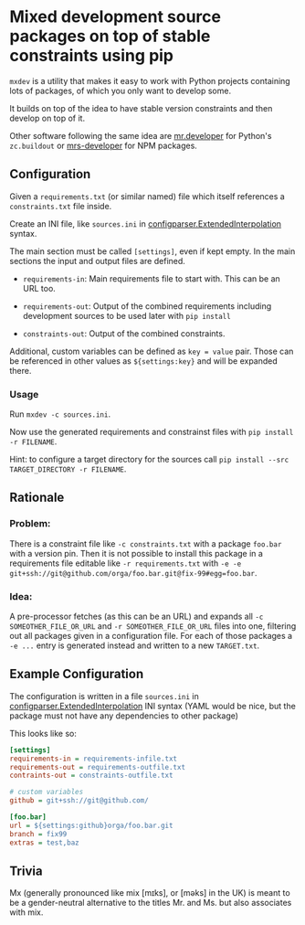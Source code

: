 # Mixed development source packages on top of stable constraints using pip

`mxdev` is a utility that makes it easy to work with Python projects containing lots of packages, of which you only want to develop some.

It builds on top of the idea to have stable version constraints and then develop on top of it.

Other software following the same idea are [mr.developer](https://pypi.org/project/mr.developer/) for Python's ``zc.buildout`` or [mrs-developer](https://www.npmjs.com/package/mrs-developer) for NPM packages.

## Configuration

Given a `requirements.txt` (or similar named) file which itself references a `constraints.txt` file inside.

Create an INI file, like `sources.ini` in [configparser.ExtendedInterpolation](https://docs.python.org/3/library/configparser.html#configparser.ExtendedInterpolation) syntax.

The main section must be called `[settings]`, even if kept empty.
In the main sections the input and output files are defined.

- `requirements-in`: Main requirements file to start with. This can be an URL too.

- `requirements-out`: Output of the combined requirements including development sources to be used later with `pip install`

- `constraints-out`: Output of the combined constraints.

Additional, custom variables can be defined as `key = value` pair.
Those can be referenced in other values as `${settings:key}` and will be expanded there.

### Usage

Run `mxdev -c sources.ini`.

Now use the generated requirements and constrainst files with `pip install -r FILENAME`.

Hint: to configure a target directory for the sources call `pip install --src TARGET_DIRECTORY -r FILENAME`.

## Rationale

### Problem:

There is a constraint file like `-c constraints.txt` with a package `foo.bar` with a version pin.
Then it is not possible to install this package in a requirements file editable like `-r requirements.txt` with `-e -e git+ssh://git@github.com/orga/foo.bar.git@fix-99#egg=foo.bar`.

### Idea:
A pre-processor fetches (as this can be an URL) and expands all `-c SOMEOTHER_FILE_OR_URL` and `-r SOMEOTHER_FILE_OR_URL` files into one, filtering out all packages given in a configuration file.
For each of those packages a `-e ...` entry is generated instead and written to a new `TARGET.txt`.

## Example Configuration

The configuration is written in a file `sources.ini` in [configparser.ExtendedInterpolation](https://docs.python.org/3/library/configparser.html#configparser.ExtendedInterpolation) INI syntax (YAML would be nice, but the package must not have any dependencies to other package)

This looks like so:

```INI
[settings]
requirements-in = requirements-infile.txt
requirements-out = requirements-outfile.txt
contraints-out = constraints-outfile.txt

# custom variables
github = git+ssh://git@github.com/

[foo.bar]
url = ${settings:github}orga/foo.bar.git
branch = fix99
extras = test,baz
```

## Trivia

Mx (generally pronounced like mix [mɪks], or [məks] in the UK) is meant to be a gender-neutral alternative to the titles Mr. and Ms. but also associates with mix.
